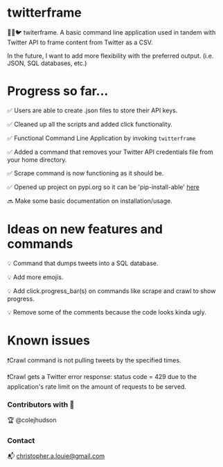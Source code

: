 # twitterframe

🥚🔜🐦 twiterframe. A basic command line application used in tandem with Twitter API to frame content from Twitter as a CSV.

In the future, I want to add more flexibility with the preferred output. (i.e. JSON, SQL databases, etc.)

# Progress so far...

✅ Users are able to create .json files to store their API keys.

✅ Cleaned up all the scripts and added click functionality.

✅ Functional Command Line Application by invoking ```twitterframe```

✅ Added a command that removes your Twitter API credentials file from your home directory.

✅ Scrape command is now functioning as it should be.

✅ Opened up project on pypi.org so it can be 'pip-install-able' [here](https://pypi.org/project/twitterframe/)

🔜 Make some basic documentation on installation/usage.

# Ideas on new features and commands

💡 Command that dumps tweets into a SQL database.

💡 Add more emojis.

💡 Add click.progress_bar(s) on commands like scrape and crawl to show progress.

💡 Remove some of the comments because the code looks kinda ugly.

# Known issues

❗️Crawl command is not pulling tweets by the specified times.

❗️Crawl gets a Twitter error response: status code = 429 due to the application's rate limit on the amount of requests to be served.

### Contributors with 💚

🏆 @colejhudson

### Contact

📬 christopher.a.louie@gmail.com


